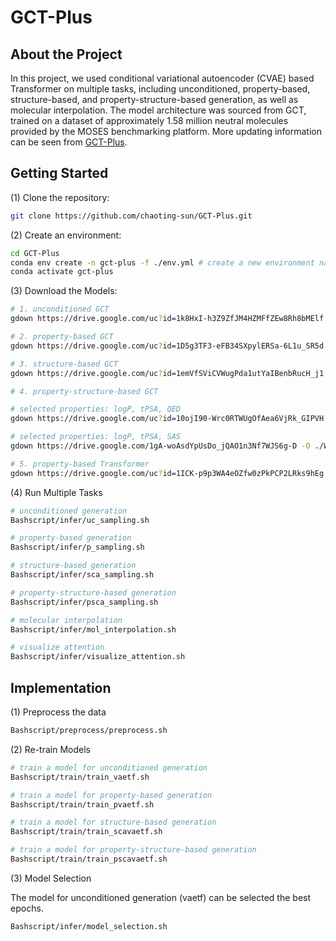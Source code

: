 # GCT-Plus


## About the Project
In this project, we used conditional variational autoencoder (CVAE) based Transformer on multiple tasks, including unconditioned, property-based, structure-based, and property-structure-based generation, as well as molecular interpolation. The model architecture was sourced from GCT, trained on a dataset of approximately 1.58 million neutral molecules provided by the MOSES benchmarking platform.
More updating information can be seen from [GCT-Plus](https://github.com/chaoting-sun/GCT-Plus).

## Getting Started

(1) Clone the repository:
```bash
git clone https://github.com/chaoting-sun/GCT-Plus.git
```

(2) Create an environment:
```bash
cd GCT-Plus
conda env create -n gct-plus -f ./env.yml # create a new environment named gct-plus
conda activate gct-plus
```

(3) Download the Models:
```bash
# 1. unconditioned GCT
gdown https://drive.google.com/uc?id=1k8HxI-h3Z9ZfJM4HZMFfZEw8Rh8bMElf -O ./Weights/vaetf/vaetf1.pt

# 2. property-based GCT
gdown https://drive.google.com/uc?id=1D5g3TF3-eFB34SXpylERSa-6L1u_SR5d -O ./Weights/pvaetf/pvaetf1.pt

# 3. structure-based GCT
gdown https://drive.google.com/uc?id=1emVfSViCVWugPda1utYaIBenbRucH_j1 -O ./Weights/scavaetf/scavaetf1.pt

# 4. property-structure-based GCT

# selected properties: logP, tPSA, QED
gdown https://drive.google.com/uc?id=10ojI90-Wrc0RTWUgOfAea6VjRk_GIPVH -O ./Weights/pscavaetf/pscavaetf1.pt

# selected properties: logP, tPSA, SAS
gdown https://drive.google.com/1gA-woAsdYpUsDo_jQAO1n3Nf7WJS6g-D -O ./Weights/pscavaetf/pscavaetf1_molgpt.pt

# 5. property-based Transformer
gdown https://drive.google.com/uc?id=1ICK-p9p3WA4eOZfw0zPkPCP2LRks9hEg -O ./Weights/pscavaetf/pscavaetf1.pt
```

(4) Run Multiple Tasks
```bash
# unconditioned generation
Bashscript/infer/uc_sampling.sh

# property-based generation
Bashscript/infer/p_sampling.sh

# structure-based generation
Bashscript/infer/sca_sampling.sh

# property-structure-based generation
Bashscript/infer/psca_sampling.sh

# molecular interpolation
Bashscript/infer/mol_interpolation.sh

# visualize attention
Bashscript/infer/visualize_attention.sh
```

## Implementation
(1) Preprocess the data
```bash
Bashscript/preprocess/preprocess.sh
```

(2) Re-train Models

```bash
# train a model for unconditioned generation
Bashscript/train/train_vaetf.sh

# train a model for property-based generation
Bashscript/train/train_pvaetf.sh

# train a model for structure-based generation
Bashscript/train/train_scavaetf.sh

# train a model for property-structure-based generation
Bashscript/train/train_pscavaetf.sh
```

(3) Model Selection

The model for unconditioned generation (vaetf) can be selected the best epochs.
```bash
Bashscript/infer/model_selection.sh
```